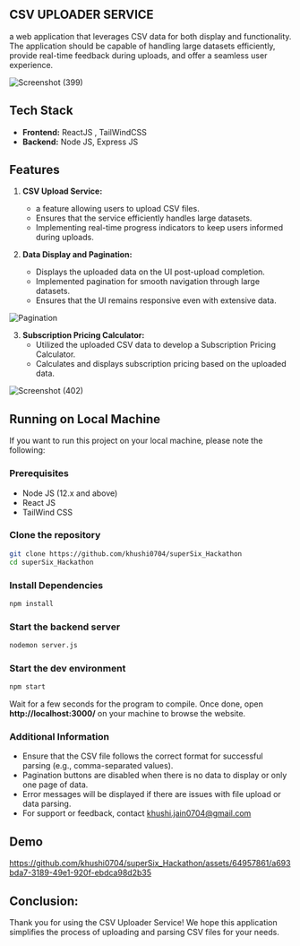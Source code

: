 ## CSV UPLOADER SERVICE

a web application that leverages CSV data for both display and functionality. The application should be capable of handling large datasets efficiently, provide real-time feedback during uploads, and offer a seamless user experience.  

![Screenshot (399)](https://github.com/khushi0704/superSix_Hackathon/assets/64957861/19b419f4-7e43-4e9e-9ef1-8da0c18278aa)


## Tech Stack
 - **Frontend:** ReactJS , TailWindCSS
 - **Backend:** Node JS, Express JS

## Features
1. **CSV Upload Service:**
   - a feature allowing users to upload CSV files.
   - Ensures that the service efficiently handles large datasets.
   - Implementing real-time progress indicators to keep users informed during uploads.

2. **Data Display and Pagination:**
   - Displays the uploaded data on the UI post-upload completion.
   - Implemented pagination for smooth navigation through large datasets.
   - Ensures that the UI remains responsive even with extensive data.

![Pagination](https://github.com/khushi0704/superSix_Hackathon/assets/64957861/86849ea6-ff1d-4d07-9462-626439882ff8)

3. **Subscription Pricing Calculator:**
   - Utilized the uploaded CSV data to develop a Subscription Pricing Calculator.
   - Calculates and displays subscription pricing based on the uploaded data.
     
![Screenshot (402)](https://github.com/khushi0704/superSix_Hackathon/assets/64957861/dd2bcb54-712e-4f8e-acfc-ff805412bf43)


## Running on Local Machine

If you want to run this project on your local machine, please note the following:

### Prerequisites
 - Node JS (12.x and above)
 - React JS
 - TailWind CSS
  
### Clone the repository

```bash
git clone https://github.com/khushi0704/superSix_Hackathon
cd superSix_Hackathon
```

### Install Dependencies
```bash
npm install
```

### Start the backend server
```bash
nodemon server.js
```
### Start the dev environment
```bash
npm start
```

Wait for a few seconds for the program to compile. Once done, open **http://localhost:3000/** on your machine to browse the website.

### Additional Information
 - Ensure that the CSV file follows the correct format for successful parsing (e.g., comma-separated values).
 - Pagination buttons are disabled when there is no data to display or only one page of data.
 - Error messages will be displayed if there are issues with file upload or data parsing.
 - For support or feedback, contact khushi.jain0704@gmail.com

## Demo 

https://github.com/khushi0704/superSix_Hackathon/assets/64957861/a693bda7-3189-49e1-920f-ebdca98d2b35

## Conclusion:
Thank you for using the CSV Uploader Service! We hope this application simplifies the process of uploading and parsing CSV files for your needs. 
